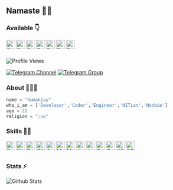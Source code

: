 ## Namaste 🙏🏻


### Available 👇
<p>
  <a href="https://www.linkedin.com/in/sumanjay/">
    <img align="left" alt="Sumanjay LinkedIN" width="24px" src="https://cdn.jsdelivr.net/npm/simple-icons@v3/icons/linkedin.svg" />
  </a>
  <a href="https://twitter.com/cyberboysj">
    <img align="left" alt="Sumanjay Twitter" width="24px" src="https://cdn.jsdelivr.net/npm/simple-icons@3.2.0/icons/twitter.svg" />
  </a>
  <a href="https://www.youtube.com/c/cyberboysumanjay">
    <img align="left" alt="Sumanjay YouTube" width="24px" src="https://cdn.jsdelivr.net/npm/simple-icons@3.2.0/icons/youtube.svg" />
  </a>
  <a href="https://instagram.com/sumanjay_">
    <img align="left" alt="Sumanjay Instagram" width="24px" src="https://cdn.jsdelivr.net/npm/simple-icons@3.2.0/icons/instagram.svg" />
  </a>
   <a href="https://www.quora.com/profile/Sumanjay">
  <img align="left" alt="Sumanjay Quora" width="24px" src="https://cdn.jsdelivr.net/npm/simple-icons@3.2.0/icons/quora.svg" />
  </a>
  <a href="https://abowt.tk/sumanjay">
    <img align="left" alt="Sumanjay Portfolio" width="24px" src="https://cdn.jsdelivr.net/npm/simple-icons@3.2.0/icons/vercel.svg" />
  </a>
  <a href="https://telegram.dog/cyberboysumanjay">
    <img align="left" alt="Sumanjay Telegram" width="24px" src="https://cdn.jsdelivr.net/npm/simple-icons@3.2.0/icons/telegram.svg" />
  </a>
  
</p>
</br>
</br>


![Profile Views](https://hits.seeyoufarm.com/api/count/incr/badge.svg?url=https://github.com/cyberboysumanjay/&title=Profile%20Views)

[![Telegram Channel](https://img.shields.io/endpoint?color=neon&style=flat-square&url=https%3A%2F%2Ftg.sumanjay.workers.dev%2Fsjprojects)](https://telegram.dog/sjprojects)
[![Telegram Group](https://img.shields.io/endpoint?color=neon&style=flat-square&url=https%3A%2F%2Ftg.sumanjay.workers.dev%2Fsumanbots)](https://telegram.dog/sumanbots)

### About 🙋🏻‍♂️
```python
name = "Sumanjay"
who_i_am = ['Developer','Coder','Engineer','NITian','Noobie']
age = 22
religion = "🇮🇳"
```


### Skills 👨‍💻

<img align="left" alt="Python" width="24px" src="https://cdn.jsdelivr.net/npm/simple-icons@3.2.0/icons/python.svg" />
<img align="left" alt="Flask" width="24px" src="https://cdn.jsdelivr.net/npm/simple-icons@3.2.0/icons/flask.svg" />
<img align="left" alt="Dart" width="24px" src="https://cdn.jsdelivr.net/npm/simple-icons@3.2.0/icons/dart.svg" />
<img align="left" alt="GitHub" width="24px" src="https://cdn.jsdelivr.net/npm/simple-icons@3.2.0/icons/github.svg" />
<img align="left" alt="Android" width="24px" src="https://cdn.jsdelivr.net/npm/simple-icons@3.2.0/icons/android.svg" />
<img align="left" alt="MongoDB" width="24px" src="https://cdn.jsdelivr.net/npm/simple-icons@3.2.0/icons/mongodb.svg" />
<img align="left" alt="MySQL" width="24px" src="https://cdn.jsdelivr.net/npm/simple-icons@3.2.0/icons/mysql.svg" />
<img align="left" alt="JavaScript" width="24px" src="https://cdn.jsdelivr.net/npm/simple-icons@3.2.0/icons/javascript.svg" />
<img align="left" alt="Java" width="24px" src="https://cdn.jsdelivr.net/npm/simple-icons@3.2.0/icons/java.svg" />
<img align="left" alt="C" width="24px" src="https://cdn.jsdelivr.net/npm/simple-icons@3.2.0/icons/c.svg" />
<img align="left" alt="C++" width="24px" src="https://cdn.jsdelivr.net/npm/simple-icons@3.2.0/icons/cplusplus.svg" />
<img align="left" alt="HTML" width="24px" src="https://cdn.jsdelivr.net/npm/simple-icons@3.2.0/icons/html5.svg" />
<img align="left" alt="CSS" width="24px" src="https://cdn.jsdelivr.net/npm/simple-icons@3.2.0/icons/css3.svg" />
</br>
</br>


### Stats ⚡️

![Github Stats](https://readmestats.vercel.app/api?username=cyberboysumanjay&show_icons=true&title_color=333&icon_color=333&count_private=true&include_all_commits=true)
